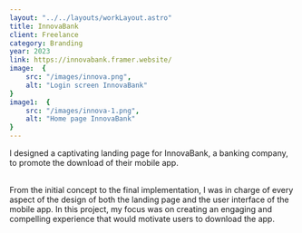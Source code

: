 ```yaml
---
layout: "../../layouts/workLayout.astro"
title: InnovaBank
client: Freelance
category: Branding
year: 2023
link: https://innovabank.framer.website/
image:  {
    src: "/images/innova.png",
    alt: "Login screen InnovaBank"
}
image1:  {
    src: "/images/innova-1.png",
    alt: "Home page InnovaBank"
}
---
```


I designed a captivating landing page for InnovaBank, a banking company, to promote the download of their mobile app.

\
 From the initial concept to the final implementation, I was in charge of every aspect of the design of both the landing page and the user interface of the mobile app. In this project, my focus was on creating an engaging and compelling experience that would motivate users to download the app. 